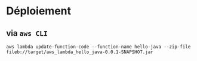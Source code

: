 # Déploiement

## via `aws CLI`

`aws lambda update-function-code --function-name hello-java --zip-file fileb://target/aws_lambda_hello_java-0.0.1-SNAPSHOT.jar`